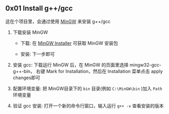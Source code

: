 ## 0x01 Install g++/gcc
这在个项目里，会通过使用 [MinGW](http://www.mingw.org/) 来安装 g++/gcc

1. 下载安装 MinGW
    - 下载: 在 [MinGW Installer](http://www.mingw.org/download/installer)
           可获取 MinGW 安装包
           
    - 安装: 下一步即可
    
2. 安装 gcc: 下载运行 MinGW 后，在 MinGW 的页面里选择 mingw32-gcc-g++-bin，
    右键 Mark for Installation，然后在 Installation 菜单点击 apply changes即可
        
3. 配置环境变量: 把 MinGW目录下的 `bin` 目录(例如 `C:\MinGW\bin` )加入 `Path` 环境变量

4. 验证 gcc 安装: 打开一个新的命令行窗口，输入运行 `g++ -v` 查看安装的版本